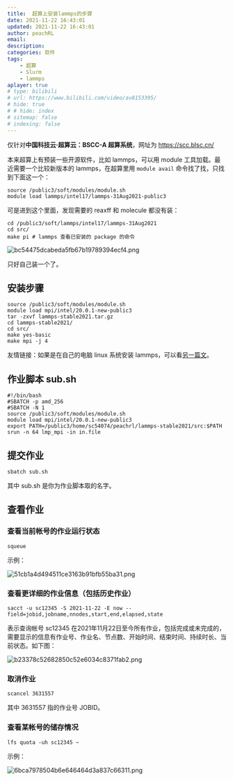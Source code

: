 ```yaml
---
title:  超算上安装lammps的步骤
date: 2021-11-22 16:43:01
updated: 2021-11-22 16:43:01
author: peachRL
email: 
description: 
categories: 软件
tags: 
	- 超算
	- Slurm
	- lammps
aplayer: true
# type: bilibili
# url: https://www.bilibili.com/video/av8153395/
# hide: true
# # hide: index
# sitemap: false
# indexing: false
---
```


仅针对**中国科技云·超算云：BSCC-A 超算系统**，网址为 https://scc.blsc.cn/

本来超算上有预装一些开源软件，比如 lammps，可以用 module 工具加载。最近需要一个比较新版本的 lammps，在超算里用 `module avail` 命令找了找，只找到下面这一个：

```shell
source /public3/soft/modules/module.sh
module load lammps/intel17/lammps-31Aug2021-public3
```

可是进到这个里面，发现需要的 reaxff 和 molecule 都没有装：

```shell
cd /public3/soft/lammps/intel17/lammps-31Aug2021
cd src/
make pi # lammps 查看已安装的 package 的命令
```

![bc54475dcabeda5fb67b19789394ecf4.png](https://image.wanyijizi.com/20211122/bc54475dcabeda5fb67b19789394ecf4.png)

只好自己装一个了。

<!-- more -->

## 安装步骤

```shell
source /public3/soft/modules/module.sh
module load mpi/intel/20.0.1-new-public3
tar -zxvf lammps-stable2021.tar.gz
cd lammps-stable2021/
cd src/
make yes-basic
make mpi -j 4
```

友情链接：如果是在自己的电脑 linux 系统安装 lammps，可以看[另一篇文](https://wanyijizi.com/2020/04/06/%E5%9C%A8Deepin%E7%B3%BB%E7%BB%9F%E5%AE%89%E8%A3%85LAMMPS%E7%9A%84%E8%AE%B0%E5%BD%95/)。

## 作业脚本 sub.sh

```shell
#!/bin/bash
#SBATCH -p amd_256
#SBATCH -N 1
source /public3/soft/modules/module.sh
module load mpi/intel/20.0.1-new-public3
export PATH=/public3/home/sc54074/peachrl/lammps-stable2021/src:$PATH
srun -n 64 lmp_mpi -in in.file
```

## 提交作业

```shell
sbatch sub.sh
```

其中 sub.sh 是你为作业脚本取的名字。

## 查看作业

### 查看当前帐号的作业运行状态

```shell
squeue
```

示例：

![51cb1a4d494511ce3163b91bfb55ba31.png](https://image.wanyijizi.com/20211122/51cb1a4d494511ce3163b91bfb55ba31.png)

### 查看更详细的作业信息（包括历史作业）

```shell
sacct -u sc12345 -S 2021-11-22 -E now --field=jobid,jobname,nnodes,start,end,elapsed,state
```

表示查询帐号 sc12345 在2021年11月22日至今所有作业，包括完成或未完成的，需要显示的信息有作业号、作业名、节点数、开始时间、结束时间、持续时长、当前状态。如下图：

![b23378c52682850c52e6034c8371fab2.png](https://image.wanyijizi.com/20211122/b23378c52682850c52e6034c8371fab2.png)

### 取消作业

```shell
scancel 3631557
```

其中 3631557 指的作业号 JOBID。

### 查看某帐号的储存情况

```shell
lfs quota -uh sc12345 ~
```

示例：

![6bca7978504b6e646464d3a837c66311.png](https://image.wanyijizi.com/20211122/6bca7978504b6e646464d3a837c66311.png)